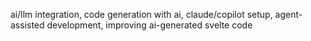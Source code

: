 ai/llm integration, code generation with ai, claude/copilot setup, agent-assisted development, improving ai-generated svelte code